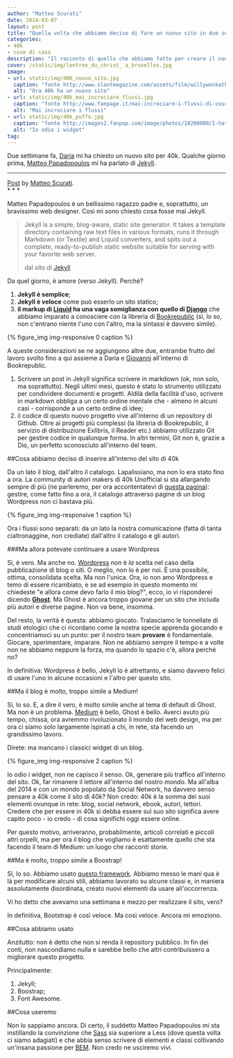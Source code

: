 ```yaml
---
author: "Matteo Scurati"
date: 2014-03-07
layout: post
title: "Quella volta che abbiamo deciso di fare un nuovo sito in due settimane"
categories:
- 40k
- cose di casa
description: "Il racconto di quello che abbiamo fatto per creare il nuovo sito di 40k. L'influenza di Matteo Papadopoulos, la scelta degli strumenti e le fonti di ispirazione"
cover: /static/img/lentree_du_christ_ a_bruxelles.jpg
image: 
- url: static/img/40K_nuovo_sito.jpg
  caption: "fonte http://www.slantmagazine.com/assets/film/willywonkathechocolatefactory.jpg"
  alt: "Ora 40k ha un nuovo sito"
- url: static/img/40k_mai_incrociare_flussi.jpg
  caption: "fonte http://www.fanpage.it/mai-incrociare-i-flussi-di-coscienza/ Rip Harold Ramis"
  alt: "Mai incrociare i flussi"
- url: static/img/40k_puffo.jpg
  caption: "fonte http://images2.fanpop.com/image/photos/10200000/I-hate-kites-grouchy-smurf-10232278-450-328.jpg"
  alt: "Io odio i widget"
tag:
---
```


Due settimane fa, [Daria](https://twitter.com/filodaria) mi ha chiesto un nuovo sito per 40k. Qualche giorno prima, [Matteo Papadopoulos](http://www.cantierecreativo.net/it/chi-siamo) mi ha parlato di [Jekyll](http://jekyllrb.com/).

* * *
<div id="fb-root"></div> <script>(function(d, s, id) { var js, fjs = d.getElementsByTagName(s)[0]; if (d.getElementById(id)) return; js = d.createElement(s); js.id = id; js.src = "//connect.facebook.net/en_US/all.js#xfbml=1"; fjs.parentNode.insertBefore(js, fjs); }(document, 'script', 'facebook-jssdk'));</script>
<div class="fb-post text-center" data-href="https://www.facebook.com/matteo.scurati/posts/10202938808773188" data-width="500"><div class="fb-xfbml-parse-ignore"><a href="https://www.facebook.com/matteo.scurati/posts/10202938808773188">Post</a> by <a href="https://www.facebook.com/matteo.scurati">Matteo Scurati</a>.</div></div>
* * *

Matteo Papadopoulos è un bellissimo ragazzo padre e, soprattutto, un bravissimo web designer. Così mi sono chiesto cosa fosse mai Jekyll.

<blockquote>
    <p>Jekyll is a simple, blog-aware, static site generator. It takes a template directory containing raw text files in various formats, runs it through Markdown (or Textile) and Liquid converters, and spits out a complete, ready-to-publish static website suitable for serving with your favorite web server.</p>
    <footer>dal sito di <a href="http://jekyllrb.com/docs/home/">Jekyll</a></footer>
</blockquote>

Da quel giorno, è amore (verso Jekyll). Perché?

1. **Jekyll è semplice**;
2. **Jekyll è veloce** come può esserlo un sito statico;
3. **il markup di [Liquid](https://github.com/Shopify/liquid/wiki/Liquid-for-Designers) ha una vaga somiglianza con quello di [Django](https://www.djangoproject.com/)** che abbiamo imparato a conosciere con la libreria di [Bookrepublic](http://www.bookrepublic.it/) (sì, lo so, non c'entrano niente l'uno con l'altro, ma la sintassi è davvero simile).

{% figure_img img-responsive 0 caption %}

A queste considerazioni se ne aggiungono altre due, entrambe frutto del lavoro svolto fino a qui assieme a Daria e [Giovanni](https://twitter.com/CrazyDesign84) all'interno di Bookrepublic.

1. Scrivere un post in Jekyll significa scrivere in markdown (ok, non solo, ma soprattutto). Negli ultimi mesi, questo è stato lo strumento utilizzato per condividere documenti e progetti. Aldilà della facilità d'uso, scrivere in markdown obbliga a un certo ordine mentale che - almeno in alcuni casi - corrisponde a un certo ordine di idee;
2. il codice di questo nuovo progetto vive all'interno di un repository di Github. Oltre ai progetti più complessi (la libreria di Bookrepublic, il servizio di distribuzione Exlibris, il Reader etc.) abbiamo utilizzato Git per gestire codice in qualunque forma. In altri termini, Git non è, grazie a Dio, un perfetto sconosciuto all'interno del team.

##Cosa abbiamo deciso di inserire all'interno del sito di 40k

Da un lato il blog, dall'altro il catalogo. Lapalissiano, ma non lo era stato fino a ora. La community di autori makers di 40k Unofficial si sta allargando sempre di più (ne parleremo, per ora accontentatevi di [questa pagina](http://40k.it/diventa_autore/)): gestire, come fatto fino a ora, il catalogo attraverso pagine di un blog Wordpress non ci bastava più.

{% figure_img img-responsive 1 caption %}

Ora i flussi sono separati: da un lato la nostra comunicazione (fatta di tanta cialtronaggine, non crediate) dall'altro il catalogo e gli autori.

###Ma allora potevate continuare a usare Wordpress

Sì, è vero. Ma anche no. [Wordpress](http://wordpress.com/) *non* è *la* scelta nel caso della pubblicazione di blog o siti. O meglio, non lo è per noi. È una possibile, ottima, consolidata scelta. Ma non l'unica. Ora, io non amo Wordpress e temo di essere ricambiato, e se ad esempio in questo momento mi chiedeste "e allora come devo farlo il mio blog?", ecco, io vi risponderei dicendo [**Ghost**](https://ghost.org/). Ma Ghost è ancora troppo giovane per un sito che includa più autori e diverse pagine. Non va bene, insomma.

Del resto, la verità è questa: abbiamo giocato. Tralasciamo le tonnellate di studi etologici che ci ricordano come la nostra specie apprenda giocando e concentriamoci su un punto: per il nostro team **provare** è fondamentale. Giocare, sperimentare, imparare. Non ne abbiamo sempre il tempo e a volte non ne abbiamo neppure la forza, ma quando lo spazio c'è, allora perché no?

In definitiva: Wordpress è bello, Jekyll lo è altrettanto, e siamo davvero felici di usare l'uno in alcune occasioni e l'altro per questo sito.

##Ma il blog è molto, troppo simile a Medium!

Sì, lo so. E, a dire il vero, è molto simile anche al tema di default di Ghost. Ma non è un problema. [Medium](https://medium.com/) è bello, Ghost è bello. Averci avuto più tempo, chissà, ora avremmo rivoluzionato il mondo del web design, ma per ora ci siamo solo largamente ispirati a chi, in rete, sta facendo un grandissimo lavoro.

Direte: ma mancano i classici widget di un blog.

{% figure_img img-responsive 2 caption %}

Io odio i widget, non ne capisco il senso. Ok, generare più traffico all'interno del sito. Ok, far rimanere il lettore all'interno del nostro mondo. Ma all'alba del 2014 e con un mondo popolato da Social Network, ha davvero senso pensare a 40k come il sito di 40k? Non credo: 40k è la somma dei suoi elementi ovunque in rete: blog, social network, ebook, autori, lettori. Credere che per essere in 40k si debba essere sul suo sito significa avere capito poco - io credo - di cosa significhi oggi essere online.

Per questo motivo, arriveranno, probabilmente, articoli correlati e piccoli altri orpelli, ma per ora il blog che vogliamo è esattamente quello che sta facendo il team di Medium: un luogo che racconti storie.

##Ma è molto, troppo simile a Boostrap!

Sì, lo so. Abbiamo usato [questo framework](http://getbootstrap.com/). Abbiamo messo le mani qua è là per modificare alcuni stili, abbiamo lavorato su alcune classi e, in maniera assolutamente disordinata, creato nuovi elementi da usare all'occorrenza.

Vi ho detto che avevamo una settimana e mezzo per realizzare il sito, vero?

In definitiva, Bootstrap è così veloce. Ma così veloce. Ancora mi emoziono.

##Cosa abbiamo usato

Anzitutto: non è detto che non si renda il repository pubblico. In fin dei conti, non nascondiamo nulla e sarebbe bello che altri contribuissero a migliorare questo progetto.

Principalmente:

1. Jekyll;
2. Boostrap;
3. Font Awesome.

##Cosa useremo

Non lo sappiamo ancora. Di certo, il suddetto Matteo Papadopoulos mi sta instillando la convinzione che [Sass](http://sass-lang.com/) sia superiore a Less (dove questa volta ci siamo adagiati) e che abbia senso scrivere di elementi e classi coltivando un'insana passione per [BEM](http://csswizardry.com/2013/01/mindbemding-getting-your-head-round-bem-syntax/). Non credo ne usciremo vivi.

